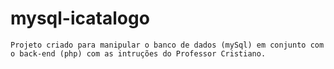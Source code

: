 # mysql-icatalogo

    Projeto criado para manipular o banco de dados (mySql) em conjunto com o back-end (php) com as intruções do Professor Cristiano.